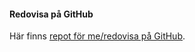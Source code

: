 #### Redovisa på GitHub

Här finns [repot för me/redovisa på GitHub](https://github.com/alfs18/design).
